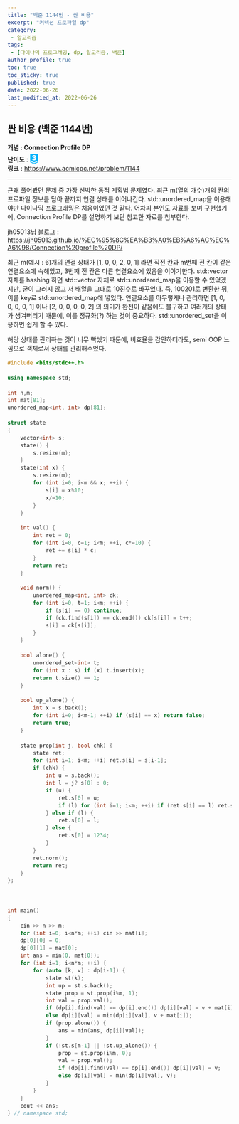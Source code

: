 ```yaml
---
title: "백준 1144번 - 싼 비용"
excerpt: "커넥션 프로파일 dp"
category: 
 - 알고리즘
tags:
 - [다이나믹 프로그래밍, dp, 알고리즘, 백준]
author_profile: true
toc: true
toc_sticky: true
published: true
date: 2022-06-26
last_modified_at: 2022-06-26
---
```


## 싼 비용 (백준 1144번) 
**개념 : Connection Profile DP** 
<br/>
**난이도** : <img src="/assets/img/23.svg" style = "width : 18px; transform : translateY(5px)"/>
<br/>
**링크** : https://www.acmicpc.net/problem/1144

---
근래 풀어봤던 문제 중 가장 신박한 동적 계획법 문제였다. 최근 m(열의 개수)개의 칸의 프로파일 정보를 담아 끝까지 연결 상태를 이어나간다. std::unordered_map을 이용해야만 다이나믹 프로그래밍은 처음이었던 것 같다. 어차피 본인도 자료를 보며 구현했기에, Connection Profile DP를 설명하기 보단 참고한 자료를 첨부한다.  

jh05013님 블로그 : https://jh05013.github.io/%EC%95%8C%EA%B3%A0%EB%A6%AC%EC%A6%98/Connection%20profile%20DP/

최근 m(예시 : 6)개의 연결 상태가 [1, 0, 0, 2, 0, 1] 라면 직전 칸과 m번째 전 칸이 같은 연결요소에 속해있고, 3번째 전 칸은 다른 연결요소에 있음을 이야기한다. std::vector 자체를 hashing 하면 std::vector 자체로 std::unordered_map을 이용할 수 있었겠지만, 굳이 그러지 않고 저 배열을 그대로 10진수로 바꾸었다. 즉, 100201로 변환한 뒤, 이를 key로 std::unordered_map에 넣었다. 연결요소를 아무렇게나 관리하면 [1, 0, 0, 0, 0, 1] 이나 [2, 0, 0, 0, 0, 2] 의 의미가 완전이 같음에도 불구하고 여러개의 상태가 생겨버리기 때문에, 이를 정규화(?) 하는 것이 중요하다. std::unordered_set을 이용하면 쉽게 할 수 있다. 

해당 상태를 관리하는 것이 너무 빡셌기 때문에, 비효율을 감안하더라도, semi OOP 느낌으로 객체로서 상태를 관리해주었다. 

```cpp
#include <bits/stdc++.h>

using namespace std;

int n,m;
int mat[81];
unordered_map<int, int> dp[81];

struct state
{
    vector<int> s;
    state() {
        s.resize(m);
    }
    state(int x) {
        s.resize(m);
        for (int i=0; i<m && x; ++i) {
            s[i] = x%10;
            x/=10;
        }
    }

    int val() {
        int ret = 0;
        for (int i=0, c=1; i<m; ++i, c*=10) {
            ret += s[i] * c;
        }
        return ret;
    }

    void norm() {
        unordered_map<int, int> ck;
        for (int i=0, t=1; i<m; ++i) {
            if (s[i] == 0) continue;
            if (ck.find(s[i]) == ck.end()) ck[s[i]] = t++;
            s[i] = ck[s[i]];
        }
    }

    bool alone() {
        unordered_set<int> t;
        for (int x : s) if (x) t.insert(x);
        return t.size() == 1;
    }

    bool up_alone() {
        int x = s.back();
        for (int i=0; i<m-1; ++i) if (s[i] == x) return false;
        return true;
    }

    state prop(int j, bool chk) {
        state ret;
        for (int i=1; i<m; ++i) ret.s[i] = s[i-1];
        if (chk) {
            int u = s.back();
            int l = j? s[0] : 0;
            if (u) {
                ret.s[0] = u;
                if (l) for (int i=1; i<m; ++i) if (ret.s[i] == l) ret.s[i] = u;
            } else if (l) {
                ret.s[0] = l;
            } else {
                ret.s[0] = 1234;
            }
        } 
        ret.norm();
        return ret;
    }
};



int main()
{
    cin >> n >> m;
    for (int i=0; i<n*m; ++i) cin >> mat[i];
    dp[0][0] = 0;
    dp[0][1] = mat[0];
    int ans = min(0, mat[0]);
    for (int i=1; i<n*m; ++i) {
        for (auto [k, v] : dp[i-1]) {
            state st(k);
            int up = st.s.back();
            state prop = st.prop(i%m, 1);
            int val = prop.val();
            if (dp[i].find(val) == dp[i].end()) dp[i][val] = v + mat[i];
            else dp[i][val] = min(dp[i][val], v + mat[i]);
            if (prop.alone()) {
                ans = min(ans, dp[i][val]);
            } 
            if (!st.s[m-1] || !st.up_alone()) {
                prop = st.prop(i%m, 0);
                val = prop.val();
                if (dp[i].find(val) == dp[i].end()) dp[i][val] = v;
                else dp[i][val] = min(dp[i][val], v);
            }
        }
    }
    cout << ans;
} // namespace std;

```

